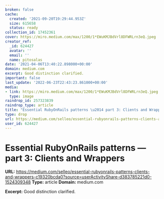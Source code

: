 ```yaml
---
broken: false
cache:
  created: '2021-09-20T19:29:44.953Z'
  size: 615658
  status: ready
collection_id: 17452361
cover: https://miro.medium.com/max/1200/1*EWuKMJBdVrl8DFWRLrn3eQ.jpeg
creator_ref:
  _id: 624427
  avatar: ''
  email: ''
  name: pitosalas
date: '2021-04-06T13:40:22.898000+00:00'
domain: medium.com
excerpt: Good distinction clarified.
important: false
last_update: '2022-06-23T22:43:23.861000+00:00'
media:
- link: https://miro.medium.com/max/1200/1*EWuKMJBdVrl8DFWRLrn3eQ.jpeg
  type: image
raindrop_id: 257323839
raindrop_type: article
title: "Essential RubyOnRails patterns \u2014 part 3: Clients and Wrappers"
type: drop
url: https://medium.com/selleo/essential-rubyonrails-patterns-clients-and-wrappers-c19320bcda0?source=userActivityShare-d383785221d0-1524309348
user_id: 624427
---
```


# Essential RubyOnRails patterns — part 3: Clients and Wrappers

**URL:** https://medium.com/selleo/essential-rubyonrails-patterns-clients-and-wrappers-c19320bcda0?source=userActivityShare-d383785221d0-1524309348
**Type:** article
**Domain:** medium.com

**Excerpt:** Good distinction clarified.
